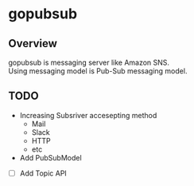 # gopubsub

## Overview
gopubsub is messaging server like Amazon SNS.  
Using messaging model is Pub-Sub messaging model.

## TODO
- Increasing Subsriver accesepting method
  - Mail
  - Slack
  - HTTP
  - etc
- Add PubSubModel
- [ ] Add Topic API
